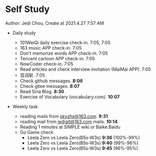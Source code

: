 # Self Study

Author: Jedi Chou, Create at 2021.4.27 7:57 AM

* Daily study
  * 101WeiQi daily exercise check-in. 7:05, 7:05
  * 163 music APP check-in. 7:05
  * Don't memorize words APP check-in. 7:05
  * Tencent cartoon APP check-in. 7:05
  * NowCoder check-in. 7:05
  * Read articles and check interview invitation (MaiMai APP). 7:05
  * 百词斩. 7:05
  * Check github messages. **8:06**
  * Check gitee messages. **8:07**
  * Read Sina Blog. **8:30**
  * Exercise of Vocabulary (vocabulary.com). **10:07**

* Weekly task
  * reading mails from skyzhx@163.com. **9:31**
  * reading mail from jedigit@163.com mails. **10:14**
  * Reading 1 minutes at SIMPLE wiki or Baike.Baidu
  * Go Game check
    * Leela Zero vs Leela Zero(B5s-W3s) **9:36** (100%-99%)
    * Leela Zero vs Leela Zero(B5s-W3s) **9:40** (99%-96%)
    * Leela Zero vs Leela Zero(B5s-W3s) **9:45** (96%-95%)
